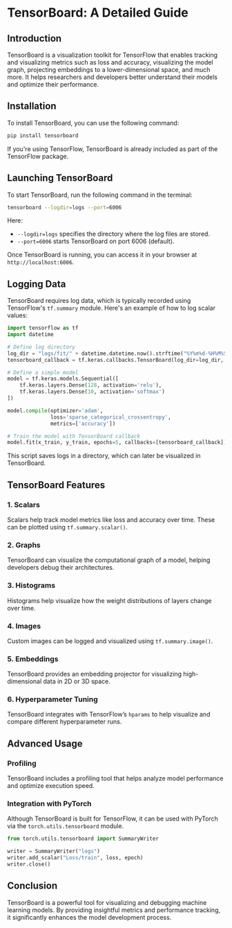 # TensorBoard: A Detailed Guide

## Introduction
TensorBoard is a visualization toolkit for TensorFlow that enables tracking and visualizing metrics such as loss and accuracy, visualizing the model graph, projecting embeddings to a lower-dimensional space, and much more. It helps researchers and developers better understand their models and optimize their performance.

## Installation
To install TensorBoard, you can use the following command:
```sh
pip install tensorboard
```
If you're using TensorFlow, TensorBoard is already included as part of the TensorFlow package.

## Launching TensorBoard
To start TensorBoard, run the following command in the terminal:
```sh
tensorboard --logdir=logs --port=6006
```
Here:
- `--logdir=logs` specifies the directory where the log files are stored.
- `--port=6006` starts TensorBoard on port 6006 (default).

Once TensorBoard is running, you can access it in your browser at `http://localhost:6006`.

## Logging Data
TensorBoard requires log data, which is typically recorded using TensorFlow's `tf.summary` module. Here's an example of how to log scalar values:
```python
import tensorflow as tf
import datetime

# Define log directory
log_dir = "logs/fit/" + datetime.datetime.now().strftime("%Y%m%d-%H%M%S")
tensorboard_callback = tf.keras.callbacks.TensorBoard(log_dir=log_dir, histogram_freq=1)

# Define a simple model
model = tf.keras.models.Sequential([
    tf.keras.layers.Dense(128, activation='relu'),
    tf.keras.layers.Dense(10, activation='softmax')
])

model.compile(optimizer='adam',
              loss='sparse_categorical_crossentropy',
              metrics=['accuracy'])

# Train the model with TensorBoard callback
model.fit(x_train, y_train, epochs=5, callbacks=[tensorboard_callback])
```
This script saves logs in a directory, which can later be visualized in TensorBoard.

## TensorBoard Features
### 1. Scalars
Scalars help track model metrics like loss and accuracy over time. These can be plotted using `tf.summary.scalar()`.

### 2. Graphs
TensorBoard can visualize the computational graph of a model, helping developers debug their architectures.

### 3. Histograms
Histograms help visualize how the weight distributions of layers change over time.

### 4. Images
Custom images can be logged and visualized using `tf.summary.image()`.

### 5. Embeddings
TensorBoard provides an embedding projector for visualizing high-dimensional data in 2D or 3D space.

### 6. Hyperparameter Tuning
TensorBoard integrates with TensorFlow’s `hparams` to help visualize and compare different hyperparameter runs.

## Advanced Usage
### Profiling
TensorBoard includes a profiling tool that helps analyze model performance and optimize execution speed.

### Integration with PyTorch
Although TensorBoard is built for TensorFlow, it can be used with PyTorch via the `torch.utils.tensorboard` module.
```python
from torch.utils.tensorboard import SummaryWriter

writer = SummaryWriter("logs")
writer.add_scalar("Loss/train", loss, epoch)
writer.close()
```

## Conclusion
TensorBoard is a powerful tool for visualizing and debugging machine learning models. By providing insightful metrics and performance tracking, it significantly enhances the model development process.


